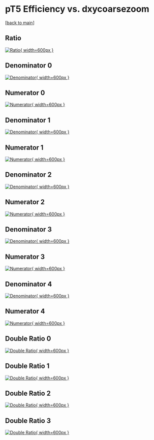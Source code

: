 # pT5 Efficiency vs. dxycoarsezoom

[[back to main](./)]



## Ratio

[![Ratio](../mtv/var/pT5_loweta_321_-1_eff_dxycoarsezoom.png){ width=600px }](../mtv/var/pT5_loweta_321_-1_eff_dxycoarsezoom.pdf)

## Denominator 0

[![Denominator](../mtv/den/pT5_loweta_321_-1_eff_dxycoarsezoom_den0.png){ width=600px }](../mtv/den/pT5_loweta_321_-1_eff_dxycoarsezoom_den0.pdf)

## Numerator 0

[![Numerator](../mtv/num/pT5_loweta_321_-1_eff_dxycoarsezoom_num0.png){ width=600px }](../mtv/num/pT5_loweta_321_-1_eff_dxycoarsezoom_num0.pdf)

## Denominator 1

[![Denominator](../mtv/den/pT5_loweta_321_-1_eff_dxycoarsezoom_den1.png){ width=600px }](../mtv/den/pT5_loweta_321_-1_eff_dxycoarsezoom_den1.pdf)

## Numerator 1

[![Numerator](../mtv/num/pT5_loweta_321_-1_eff_dxycoarsezoom_num1.png){ width=600px }](../mtv/num/pT5_loweta_321_-1_eff_dxycoarsezoom_num1.pdf)

## Denominator 2

[![Denominator](../mtv/den/pT5_loweta_321_-1_eff_dxycoarsezoom_den2.png){ width=600px }](../mtv/den/pT5_loweta_321_-1_eff_dxycoarsezoom_den2.pdf)

## Numerator 2

[![Numerator](../mtv/num/pT5_loweta_321_-1_eff_dxycoarsezoom_num2.png){ width=600px }](../mtv/num/pT5_loweta_321_-1_eff_dxycoarsezoom_num2.pdf)

## Denominator 3

[![Denominator](../mtv/den/pT5_loweta_321_-1_eff_dxycoarsezoom_den3.png){ width=600px }](../mtv/den/pT5_loweta_321_-1_eff_dxycoarsezoom_den3.pdf)

## Numerator 3

[![Numerator](../mtv/num/pT5_loweta_321_-1_eff_dxycoarsezoom_num3.png){ width=600px }](../mtv/num/pT5_loweta_321_-1_eff_dxycoarsezoom_num3.pdf)

## Denominator 4

[![Denominator](../mtv/den/pT5_loweta_321_-1_eff_dxycoarsezoom_den4.png){ width=600px }](../mtv/den/pT5_loweta_321_-1_eff_dxycoarsezoom_den4.pdf)

## Numerator 4

[![Numerator](../mtv/num/pT5_loweta_321_-1_eff_dxycoarsezoom_num4.png){ width=600px }](../mtv/num/pT5_loweta_321_-1_eff_dxycoarsezoom_num4.pdf)

## Double Ratio 0

[![Double Ratio](../mtv/ratio/pT5_loweta_321_-1_eff_dxycoarsezoom_ratio0.png){ width=600px }](../mtv/ratio/pT5_loweta_321_-1_eff_dxycoarsezoom_ratio0.pdf)

## Double Ratio 1

[![Double Ratio](../mtv/ratio/pT5_loweta_321_-1_eff_dxycoarsezoom_ratio1.png){ width=600px }](../mtv/ratio/pT5_loweta_321_-1_eff_dxycoarsezoom_ratio1.pdf)

## Double Ratio 2

[![Double Ratio](../mtv/ratio/pT5_loweta_321_-1_eff_dxycoarsezoom_ratio2.png){ width=600px }](../mtv/ratio/pT5_loweta_321_-1_eff_dxycoarsezoom_ratio2.pdf)

## Double Ratio 3

[![Double Ratio](../mtv/ratio/pT5_loweta_321_-1_eff_dxycoarsezoom_ratio3.png){ width=600px }](../mtv/ratio/pT5_loweta_321_-1_eff_dxycoarsezoom_ratio3.pdf)

